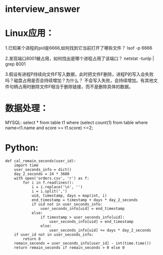 # interview_answer
# Linux应用：
1.已知某个进程的pid是6666,如何找到它当前打开了哪些文件？
lsof -p 6666

2.发现端口8001被占用，如何找出是哪个进程占用了该端口？
netstat -tunlp | grep 8001

3.假设有进程P持续向文件F写入数据，此时把文件F删除，进程P的写入会失败吗？磁盘占用是否会持续增加？为什么？
不会写入失败，会持续增加。有其他文件句柄占用时删除文件F相当于删除链接，而不是删除具体的数据。


# 数据处理：
MYSQL:
select * from table t1 where (select count(1) from table where name=t1.name and score >= t1.score) <=2;

# Python:
``` 
def cal_remain_seconds(user_id):
    import time
    user_seconds_info = dict()
    day_2_seconds = 24 * 3600
    with open('orders.csv', 'r') as f:
        for i in f.readlines():
            i = i.replace('\n', '')
            i = i.split(',')
            uid, timestamp, days = map(int, i)
            end_timestamp = timestamp + days * day_2_seconds
            if uid not in user_seconds_info:
                user_seconds_info[uid] = end_timestamp
            else:
                if timestamp > user_seconds_info[uid]:
                    user_seconds_info[uid] = end_timestamp
                else:
                    user_seconds_info[uid] += days * day_2_seconds
    if user_id not in user_seconds_info:
        return 0
    remain_seconds = user_seconds_info[user_id] - int(time.time())
    return remain_seconds if remain_seconds > 0 else 0
 ```
